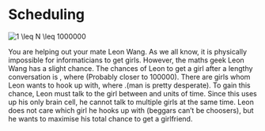 # Scheduling

<img src="https://latex.codecogs.com/gif.latex?1&space;\leq&space;N&space;\leq&space;1000000" title="1 \leq N \leq 1000000" />

You are helping out your mate Leon Wang. As we all know, it is physically impossible for informaticians to get girls. However, the maths geek Leon Wang has a slight chance. The chances of Leon to get a girl after a lengthy conversation is , where  (Probably closer to 100000). There are  girls whom Leon wants to hook up with, where .(man is pretty desperate). To gain this  chance, Leon must talk to the  girl between  and  units of time. Since this uses up his only brain cell, he cannot talk to multiple girls at the same time. Leon does not care which girl he hooks up with (beggars can’t be choosers), but he wants to maximise his total chance to get a girlfriend.

